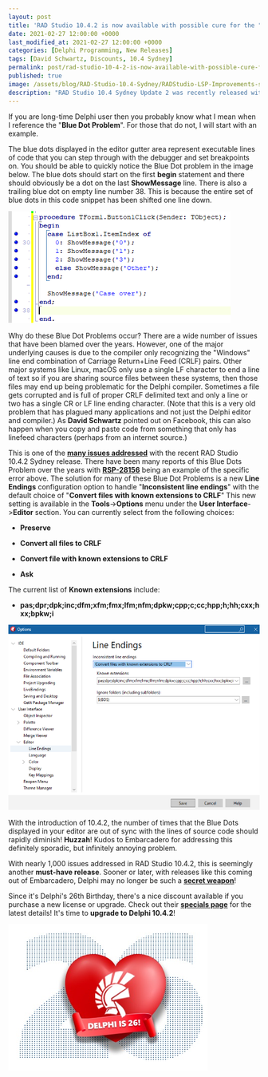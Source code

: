 ```yaml
---
layout: post
title: 'RAD Studio 10.4.2 is now available with possible cure for the "Blue Dot Problem"'
date: 2021-02-27 12:00:00 +0000
last_modified_at: 2021-02-27 12:00:00 +0000
categories: [Delphi Programming, New Releases]
tags: [David Schwartz, Discounts, 10.4 Sydney]
permalink: post/rad-studio-10-4-2-is-now-available-with-possible-cure-for-the-blue-dot-problem
published: true
image: /assets/blog/RAD-Studio-10.4-Sydney/RADStudio-LSP-Improvements-square.png
description: "RAD Studio 10.4 Sydney Update 2 was recently released with many new features and improvements.  One such improvement solves an old debugging issue where the blue dots in the editor do not match the source code lines."
---
```


If you are long-time Delphi user then you probably know what I mean when I reference the "**Blue Dot Problem**". For those that do not, I will start with an example.

The blue dots displayed in the editor gutter area represent executable lines of code that you can step through with the debugger and set breakpoints on. You should be able to quickly notice the Blue Dot problem in the image below. The blue dots should start on the first **begin** statement and there should obviously be a dot on the last **ShowMessage** line. There is also a trailing blue dot on empty line number 38. This is because the entire set of blue dots in this code snippet has been shifted one line down.

![Example of the Blue Dot Problem. Dots in the editor gutter are one-off from source code lines.](/assets/blog/RAD-Studio-10.4-Sydney/Delphi-Blue-Dot-Problem-Example.png)

Why do these Blue Dot Problems occur? There are a wide number of issues that have been blamed over the years. However, one of the major underlying causes is due to the compiler only recognizing the "Windows" line end combination of Carriage Return+Line Feed (CRLF) pairs. Other major systems like Linux, macOS only use a single LF character to end a line of text so if you are sharing source files between these systems, then those files may end up being problematic for the Delphi compiler. Sometimes a file gets corrupted and is full of proper CRLF delimited text and only a line or two has a single CR or LF line ending character. (Note that this is a very old problem that has plagued many applications and not just the Delphi editor and compiler.) As **David Schwartz** pointed out on Facebook, this can also happen when you copy and paste code from something that only has linefeed characters (perhaps from an internet source.)

This is one of the [**many issues addressed**](http://docwiki.embarcadero.com/RADStudio/Sydney/en/New_features_and_customer_reported_issues_fixed_in_RAD_Studio_10.4.2) with the recent RAD Studio 10.4.2 Sydney release. There have been many reports of this Blue Dots Problem over the years with [**RSP-28156**](https://quality.embarcadero.com/browse/RSP-28156) being an example of the specific error above. The solution for many of these Blue Dot Problems is a new **Line Endings** configuration option to handle "**Inconsistent line endings**" with the default choice of "**Convert files with known extensions to CRLF**" This new setting is available in the **Tools**\->**Options** menu under the **User Interface**\->**Editor** section. You can currently select from the following choices:

-   **Preserve**
    
-   **Convert all files to CRLF**
    
-   **Convert file with known extensions to CRLF**
    
-   **Ask**
    

The current list of **Known extensions** include:

-   **pas;dpr;dpk;inc;dfm;xfm;fmx;lfm;nfm;dpkw;cpp;c;cc;hpp;h;hh;cxx;hxx;bpkw;i**
    

![New config screen in Delphi 10.4.2 for configuring Line Endings](/assets/blog/RAD-Studio-10.4-Sydney/Delphi-10.4.2-New-LineEndings-Configuration.png)

With the introduction of 10.4.2, the number of times that the Blue Dots displayed in your editor are out of sync with the lines of source code should rapidly diminish! **Huzzah**! Kudos to Embarcadero for addressing this definitely sporadic, but infinitely annoying problem.

With nearly 1,000 issues addressed in RAD Studio 10.4.2, this is seemingly another **must-have release**. Sooner or later, with releases like this coming out of Embarcadero, Delphi may no longer be such a [**secret weapon**](https://www.ideasawakened.com/post/a-good-delphi-developer-is-usually-a-10x-developer)!

Since it's Delphi's 26th Birthday, there's a nice discount available if you purchase a new license or upgrade. Check out their [**specials page**](https://www.embarcadero.com/radoffer) for the latest details! It's time to **upgrade to Delphi 10.4.2**!

![Delphi 26th birthday](/assets/blog/Delphi-Programming/Delphi-Is-26-years-old.jpg)

